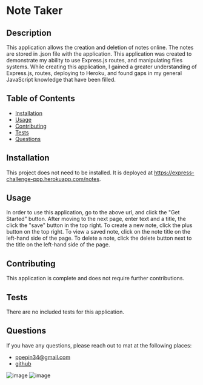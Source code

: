 # Note Taker
  

  ## Description

  This application allows the creation and deletion of notes online. The notes are stored in .json file with the application. This application was created to demonstrate my ability to use Express.js routes, and manipulating files systems. While creating this application, I gained a greater understanding of Express.js, routes, deploying to Heroku, and found gaps in my general JavaScript knowledge that have been filled.

  ## Table of Contents
  - [Installation](#installation)
  - [Usage](#usage)
  - [Contributing](#contributing)
  - [Tests](#tests)
  - [Questions](#questions)
  

  ## Installation

  This project does not need to be installed. It is deployed at https://express-challenge-ppp.herokuapp.com/notes.
  
  ## Usage

  In order to use this application, go to the above url, and click the "Get Started" button. After moving to the next page, enter text and a title, the click the "save" button in the top right. To create a new note, click the plus button on the top right. To view a saved note, click on the note title on the left-hand side of the page. To delete a note, click the delete button next to the title on the left-hand side of the page.

  ## Contributing
  
  This application is complete and does not require further contributions.

  ## Tests
  
  There are no included tests for this application.

  ## Questions

  If you have any questions, please reach out to mat at the following places:
  
  - ppepin34@gmail.com
  - [github](github.com/ppepin34)

  ![image](https://user-images.githubusercontent.com/59454905/168722431-97dd2e59-b948-402e-bc9c-1de9ae178a52.png)
  ![image](https://user-images.githubusercontent.com/59454905/168722472-264f0107-7f50-40cd-93c7-b25ce41558aa.png)


